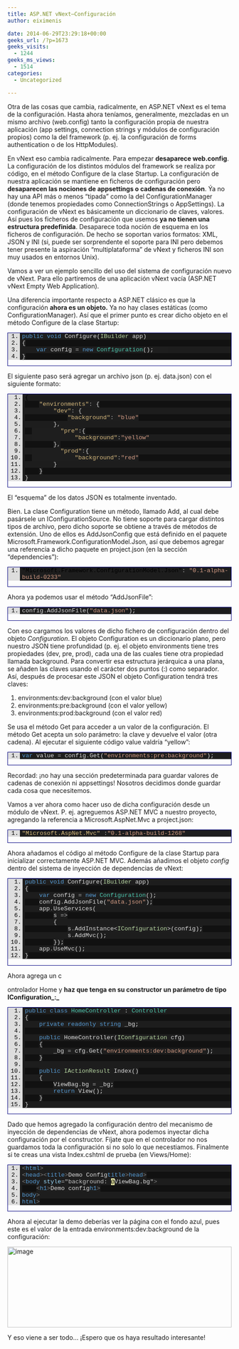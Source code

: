 ```yaml
---
title: ASP.NET vNext–Configuración
author: eiximenis

date: 2014-06-29T23:29:18+00:00
geeks_url: /?p=1673
geeks_visits:
  - 1244
geeks_ms_views:
  - 1514
categories:
  - Uncategorized

---
```

Otra de las cosas que cambia, radicalmente, en ASP.NET vNext es el tema de la configuración. Hasta ahora teníamos, generalmente, mezcladas en un mismo archivo (web.config) tanto la configuración propia de nuestra aplicación (app settings, connection strings y módulos de configuración propios) como la del framework (p. ej. la configuración de forms authentication o de los HttpModules).

En vNext eso cambia radicalmente. Para empezar **desaparece web.config**. La configuración de los distintos módulos del framework se realiza por código, en el método Configure de la clase Startup. La configuración de nuestra aplicación se mantiene en ficheros de configuración pero **desaparecen las nociones de appsettings o cadenas de conexión**. Ýa no hay una API más o menos “tipada” como la del ConfigurationManager (donde tenemos propiedades como ConnectionStrings o AppSettings). La configuración de vNext es básicamente un diccionario de claves, valores. Así pues los ficheros de configuración que usemos **ya no tienen una estructura predefinida**. Desaparece toda noción de esquema en los ficheros de configuración. De hecho se soportan varios formatos: XML, JSON y INI (si, puede ser sorprendente el soporte para INI pero debemos tener presente la aspiración “multiplataforma” de vNext y ficheros INI son muy usados en entornos Unix).

Vamos a ver un ejemplo sencillo del uso del sistema de configuración nuevo de vNext. Para ello partiremos de una aplicación vNext vacía (ASP.NET vNext Empty Web Application).

Una diferencia importante respecto a ASP.NET clásico es que la configuración **ahora es un objeto.** Ya no hay clases estáticas (como ConfigurationManager). Así que el primer punto es crear dicho objeto en el método Configure de la clase Startup:

<div id="scid:9ce6104f-a9aa-4a17-a79f-3a39532ebf7c:ec535624-6c8a-4db1-83ea-3dd9427e8fa0" class="wlWriterEditableSmartContent" style="float: none; padding-bottom: 0px; padding-top: 0px; padding-left: 0px; margin: 0px; display: inline; padding-right: 0px">
  <div style="border: #000080 1px solid; color: #000; font-family: 'Courier New', Courier, Monospace; font-size: 10pt">
    <div style="background: #ddd; max-height: 100px; overflow: auto">
      <ol start="1" style="background: #1d1d1d; margin: 0 0 0 2em; padding: 0 0 0 5px;">
        <li>
          <span style="background:#1e1e1e;color:#dcdcdc"></span><span style="background:#1e1e1e;color:#569cd6">public</span><span style="background:#1e1e1e;color:#dcdcdc"> </span><span style="background:#1e1e1e;color:#569cd6">void</span><span style="background:#1e1e1e;color:#dcdcdc"> Configure(</span><span style="background:#1e1e1e;color:#b8d7a3">IBuilder</span><span style="background:#1e1e1e;color:#dcdcdc"> app)</span>
        </li>
        <li style="background: #111111">
          <span style="background:#1e1e1e;color:#dcdcdc">{</span>
        </li>
        <li>
              <span style="background:#1e1e1e;color:#dcdcdc"></span><span style="background:#1e1e1e;color:#569cd6">var</span><span style="background:#1e1e1e;color:#dcdcdc"> config </span><span style="background:#1e1e1e;color:#b4b4b4">=</span><span style="background:#1e1e1e;color:#dcdcdc"> </span><span style="background:#1e1e1e;color:#569cd6">new</span><span style="background:#1e1e1e;color:#dcdcdc"> </span><span style="background:#1e1e1e;color:#4ec9b0">Configuration</span><span style="background:#1e1e1e;color:#dcdcdc">();    </span>
        </li>
        <li style="background: #111111">
          <span style="background:#1e1e1e;color:#dcdcdc">}</span>
        </li>
      </ol>
    </div></p>
  </div></p>
</div>

El siguiente paso será agregar un archivo json (p. ej. data.json) con el siguiente formato:

<div id="scid:9ce6104f-a9aa-4a17-a79f-3a39532ebf7c:6553c645-456c-436b-a3b6-76a665d3f418" class="wlWriterEditableSmartContent" style="float: none; padding-bottom: 0px; padding-top: 0px; padding-left: 0px; margin: 0px; display: inline; padding-right: 0px">
  <div style="border: #000080 1px solid; color: #000; font-family: 'Courier New', Courier, Monospace; font-size: 10pt">
    <div style="background: #ddd; max-height: 300px; overflow: auto">
      <ol start="1" style="background: #1d1d1d; margin: 0 0 0 2.5em; padding: 0 0 0 5px;">
        <li>
          {
        </li>
        <li style="background: #111111">
              <span style="background:#1e1e1e;color:#dcdcdc"></span><span style="background:#1e1e1e;color:#d7ba7d">"environments"</span><span style="background:#1e1e1e;color:#b4b4b4">:</span><span style="background:#1e1e1e;color:#dcdcdc"> {</span>
        </li>
        <li>
                  <span style="background:#1e1e1e;color:#dcdcdc"></span><span style="background:#1e1e1e;color:#d7ba7d">"dev"</span><span style="background:#1e1e1e;color:#b4b4b4">:</span><span style="background:#1e1e1e;color:#dcdcdc"> {</span><span style="background:#1e1e1e;color:#dcdcdc"> </span>
        </li>
        <li style="background: #111111">
                      <span style="background:#1e1e1e;color:#dcdcdc"></span><span style="background:#1e1e1e;color:#d7ba7d">"background"</span><span style="background:#1e1e1e;color:#b4b4b4">:</span><span style="background:#1e1e1e;color:#dcdcdc"> </span><span style="background:#1e1e1e;color:#d69d85">"blue"</span>
        </li>
        <li>
                  <span style="background:#1e1e1e;color:#dcdcdc">}</span><span style="background:#1e1e1e;color:#b4b4b4">,</span>
        </li>
        <li style="background: #111111">
            <span style="background:#1e1e1e;color:#dcdcdc">        </span><span style="background:#1e1e1e;color:#d7ba7d">"pre"</span><span style="background:#1e1e1e;color:#b4b4b4">:</span><span style="background:#1e1e1e;color:#dcdcdc">{</span>
        </li>
        <li>
            <span style="background:#1e1e1e;color:#dcdcdc">            </span><span style="background:#1e1e1e;color:#d7ba7d">"background"</span><span style="background:#1e1e1e;color:#b4b4b4">:</span><span style="background:#1e1e1e;color:#dcdcdc"></span><span style="background:#1e1e1e;color:#d69d85">"yellow"</span>
        </li>
        <li style="background: #111111">
                  <span style="background:#1e1e1e;color:#dcdcdc">}</span><span style="background:#1e1e1e;color:#b4b4b4">,</span>
        </li>
        <li>
            <span style="background:#1e1e1e;color:#dcdcdc">        </span><span style="background:#1e1e1e;color:#d7ba7d">"prod"</span><span style="background:#1e1e1e;color:#b4b4b4">:</span><span style="background:#1e1e1e;color:#dcdcdc">{</span>
        </li>
        <li style="background: #111111">
            <span style="background:#1e1e1e;color:#dcdcdc">            </span><span style="background:#1e1e1e;color:#d7ba7d">"background"</span><span style="background:#1e1e1e;color:#b4b4b4">:</span><span style="background:#1e1e1e;color:#dcdcdc"></span><span style="background:#1e1e1e;color:#d69d85">"red"</span>
        </li>
        <li>
                  <span style="background:#1e1e1e;color:#dcdcdc">}</span>
        </li>
        <li style="background: #111111">
              <span style="background:#1e1e1e;color:#dcdcdc">}</span>
        </li>
        <li>
          <span style="background:#1e1e1e;color:#dcdcdc">}</span>
        </li>
      </ol>
    </div></p>
  </div></p>
</div>

El “esquema” de los datos JSON es totalmente inventado.

Bien. La clase Configuration tiene un método, llamado Add, al cual debe pasársele un IConfigurationSource. No tiene soporte para cargar distintos tipos de archivo, pero dicho soporte se obtiene a través de métodos de extensión. Uno de ellos es AddJsonConfig que está definido en el paquete Microsoft.Framework.ConfigurationModel.Json, así que debemos agregar una referencia a dicho paquete en project.json (en la sección “dependencies”):

<div id="scid:9ce6104f-a9aa-4a17-a79f-3a39532ebf7c:8fbd46b0-211c-495e-9d35-0be03f288648" class="wlWriterEditableSmartContent" style="float: none; padding-bottom: 0px; padding-top: 0px; padding-left: 0px; margin: 0px; display: inline; padding-right: 0px">
  <div style="border: #000080 1px solid; color: #000; font-family: 'Courier New', Courier, Monospace; font-size: 10pt">
    <div style="background: #ddd; max-height: 300px; overflow: auto">
      <ol start="1" style="background: #1d1d1d; margin: 0 0 0 2em; padding: 0 0 0 5px;">
        <li>
          <span style="background:#1e1e1e;color:#dcdcdc"> </span><span s
tyle="background:#1e1e1e;color:#d7ba7d">"Microsoft.Framework.ConfigurationModel.Json"</span><span style="background:#1e1e1e;color:#b4b4b4">:</span><span style="background:#1e1e1e;color:#dcdcdc"> </span><span style="background:#1e1e1e;color:#d69d85">"0.1-alpha-build-0233"</span>
        </li>
      </ol>
    </div></p>
  </div></p>
</div>

Ahora ya podemos usar el método “AddJsonFile”:

<div id="scid:9ce6104f-a9aa-4a17-a79f-3a39532ebf7c:4df2335f-c1fd-46d9-98c4-f629d33276b2" class="wlWriterEditableSmartContent" style="float: none; padding-bottom: 0px; padding-top: 0px; padding-left: 0px; margin: 0px; display: inline; padding-right: 0px">
  <div style="border: #000080 1px solid; color: #000; font-family: 'Courier New', Courier, Monospace; font-size: 10pt">
    <div style="background: #ddd; max-height: 300px; overflow: auto">
      <ol start="1" style="background: #1d1d1d; margin: 0 0 0 2em; padding: 0 0 0 5px;">
        <li>
          <span style="background:#1e1e1e;color:#dcdcdc">config</span><span style="background:#1e1e1e;color:#b4b4b4">.</span><span style="background:#1e1e1e;color:#dcdcdc">AddJsonFile(</span><span style="background:#1e1e1e;color:#d69d85">"data.json"</span><span style="background:#1e1e1e;color:#dcdcdc">);</span>
        </li>
      </ol>
    </div></p>
  </div></p>
</div>

Con eso cargamos los valores de dicho fichero de configuración dentro del objeto _Configuration_. El objeto Configuration es un diccionario plano, pero nuestro JSON tiene profundidad (p. ej. el objeto environments tiene tres propiedades (dev, pre, prod), cada una de las cuales tiene otra propiedad llamada background. Para convertir esa estructura jerárquica a una plana, se añaden las claves usando el carácter dos puntos (:) como separador. Así, después de procesar este JSON el objeto Configuration tendrá tres claves:

  1. environments:dev:background (con el valor blue)
  2. environments:pre:background (con el valor yellow)
  3. environments:prod:background (con el valor red)

Se usa el método Get para acceder a un valor de la configuración. El método Get acepta un solo parámetro: la clave y devuelve el valor (otra cadena). Al ejecutar el siguiente código value valdría “yellow”:

<div id="scid:9ce6104f-a9aa-4a17-a79f-3a39532ebf7c:b3ba88e3-fab7-4858-8774-ecbe4a2122de" class="wlWriterEditableSmartContent" style="float: none; padding-bottom: 0px; padding-top: 0px; padding-left: 0px; margin: 0px; display: inline; padding-right: 0px">
  <div style="border: #000080 1px solid; color: #000; font-family: 'Courier New', Courier, Monospace; font-size: 10pt">
    <div style="background: #ddd; max-height: 300px; overflow: auto">
      <ol start="1" style="background: #1d1d1d; margin: 0 0 0 2em; padding: 0 0 0 5px;">
        <li>
          <span style="background:#1e1e1e;color:#569cd6">var</span><span style="background:#1e1e1e;color:#dcdcdc"> value </span><span style="background:#1e1e1e;color:#b4b4b4">=</span><span style="background:#1e1e1e;color:#dcdcdc"> config</span><span style="background:#1e1e1e;color:#b4b4b4">.</span><span style="background:#1e1e1e;color:#dcdcdc">Get(</span><span style="background:#1e1e1e;color:#d69d85">"environments:pre:background"</span><span style="background:#1e1e1e;color:#dcdcdc">);</span>
        </li>
      </ol>
    </div></p>
  </div></p>
</div>

Recordad: ¡no hay una sección predeterminada para guardar valores de cadenas de conexión ni appsettings! Nosotros decidimos donde guardar cada cosa que necesitemos.

Vamos a ver ahora como hacer uso de dicha configuración desde un módulo de vNext. P. ej. agreguemos ASP.NET MVC a nuestro proyecto, agregando la referencia a Microsoft.AspNet.Mvc a project.json:

<div id="scid:9ce6104f-a9aa-4a17-a79f-3a39532ebf7c:5010030c-7914-4f54-9c94-0dd8985b5b2f" class="wlWriterEditableSmartContent" style="float: none; padding-bottom: 0px; padding-top: 0px; padding-left: 0px; margin: 0px; display: inline; padding-right: 0px">
  <div style="border: #000080 1px solid; color: #000; font-family: 'Courier New', Courier, Monospace; font-size: 10pt">
    <div style="background: #ddd; max-height: 300px; overflow: auto">
      <ol start="1" style="background: #1d1d1d; margin: 0 0 0 2em; padding: 0 0 0 5px;">
        <li>
          <span style="background:#1e1e1e;color:#d7ba7d">"Microsoft.AspNet.Mvc"</span><span style="background:#1e1e1e;color:#dcdcdc"> </span><span style="background:#1e1e1e;color:#b4b4b4">:</span><span style="background:#1e1e1e;color:#dcdcdc"></span><span style="background:#1e1e1e;color:#d69d85">"0.1-alpha-build-1268"</span>
        </li>
      </ol>
    </div></p>
  </div></p>
</div>

Ahora añadamos el código al método Configure de la clase Startup para inicializar correctamente ASP.NET MVC. Además añadimos el objeto _config_ dentro del sistema de inyección de dependencias de vNext:

<div id="scid:9ce6104f-a9aa-4a17-a79f-3a39532ebf7c:11bfdc5f-0779-4def-8c0c-9761659fdf39" class="wlWriterEditableSmartContent" style="float: none; padding-bottom: 0px; padding-top: 0px; padding-left: 0px; margin: 0px; display: inline; padding-right: 0px">
  <div style="border: #000080 1px solid; color: #000; font-family: 'Courier New', Courier, Monospace; font-size: 10pt">
    <div style="background: #ddd; max-height: 300px; overflow: auto">
      <ol start="1" style="background: #1d1d1d; margin: 0 0 0 2.5em; padding: 0 0 0 5px;">
        <li>
          <span style="background:#1e1e1e;color:#dcdcdc"></span><span style="background:#1e1e1e;color:#569cd6">public</span><span style="background:#1e1e1e;color:#dcdcdc"> </span><span style="background:#1e1e1e;color:#569cd6">void</span><span style="background:#1e1e1e;color:#dcdcdc"> Configure(</span><span style="background:#1e1e1e;color:#b8d7a3">IBuilder</span><span style="background:#1e1e1e;color:#dcdcdc"> app)</span>
        </li>
        <li style="background: #111111">
          <span style="background:#1e1e1e;color:#dcdcdc">{</span>
        </li>
        <li>
              <span style="background:#1e1e1e;color:#dcdcdc"></span><span style="background:#1e1e1e;color:#569cd6">var</span><span style="background:#1e1e1e;color:#dcdcdc"> config </span><span style="background:#1e1e1e;color:#b4b4b4">=</span><span style="background:#1e1e1e;color:#dcdcdc"> </span><span style="background:#1e1e1e;color:#569cd6">new</span><span style="background:#1e1e1e;color:#dcdcdc"> </span><span style="background:#1e1e1e;color:#4ec9b0">Configuration</span><span style="background:#1e1e1e;color:#dcdcdc">();</span>
        </li>
        <li style="background: #111111">
              <span style="background:#1e1e1e;color:#dcdcdc">config</span><span style="background:#1e1e1e;color:#b4b4b4">.</span><span style="background:#1e1e1e;color:#dcdcdc">AddJsonFile(</span><span style="background:#1e1e1e;color:#d69d85">"data.json"</span><span style="background:#1e1e1e;color:#dcdcdc">);</span>
        </li>
        <li>
              <span style="background:#1e1e1e;color:#dcdcdc">app</span><span style="background:#1e1e1e;color:#b4b4b4">.</span><span style="background:#1e1e1e;color:#dcdcdc">UseServices(</span>
        </li>
        <li style="background: #111111">
                  <span style="background:#1e1e1e;color:#dcdcdc">s </span><span style="background:#1e1e1e;color:#b4b4b4">=></span>
        </li>
        <li>
                  <span style="background:#1e1e1e;color:#dcdcdc">{</span>
        </li>
        <li style="background: #111111">
                      <span style="background:#1e1e1e;color:#dcdcdc">s</span><span style="background:#1e1e1e;color:#b4b4b4">.</span><span style="background:#1e1e1e;color:#dcdcdc">AddInstance<</span><span style="background:#1e1e1e;color:#b8d7a3">IConfiguration</span><span style="background:#1e1e1e;color:#dcdcdc">>(config);</span>
        </li>
        <li>
                      <span style="background:#1e1e1e;color:#dcdcdc">s</span><span style="background:#1e1e1e;color:#b4b4b4">.</span><span style="background:#1e1e1e;color:#dcdcdc">AddMvc();</span>
        </li>
        <li style="background: #111111">
                  <span style="background:#1e1e1e;color:#dcdcdc">});</span>
        </li>
        <li>
              <span style="background:#1e1e1e;color:#dcdcdc">app</span><span style="background:#1e1e1e;color:#b4b4b4">.</span><span style="background:#1e1e1e;color:#dcdcdc">UseMvc();</span>
        </li>
        <li style="background: #111111">
          <span style="background:#1e1e1e;color:#dcdcdc">}</span>
        </li>
      </ol>
    </div></p>
  </div></p>
</div>

Ahora agrega un c
  
ontrolador Home y **haz que tenga en su constructor un parámetro de tipo IConfiguration_:_**

<div id="scid:9ce6104f-a9aa-4a17-a79f-3a39532ebf7c:66064df7-b8d1-48a4-a099-d4d8fa9f0a7a" class="wlWriterEditableSmartContent" style="float: none; padding-bottom: 0px; padding-top: 0px; padding-left: 0px; margin: 0px; display: inline; padding-right: 0px">
  <div style="border: #000080 1px solid; color: #000; font-family: 'Courier New', Courier, Monospace; font-size: 10pt">
    <div style="background: #ddd; max-height: 300px; overflow: auto">
      <ol start="1" style="background: #1d1d1d; margin: 0 0 0 2.5em; padding: 0 0 0 5px;">
        <li>
          <span style="background:#1e1e1e;color:#dcdcdc"></span><span style="background:#1e1e1e;color:#569cd6">public</span><span style="background:#1e1e1e;color:#dcdcdc"> </span><span style="background:#1e1e1e;color:#569cd6">class</span><span style="background:#1e1e1e;color:#dcdcdc"> </span><span style="background:#1e1e1e;color:#4ec9b0">HomeController</span><span style="background:#1e1e1e;color:#dcdcdc"> : </span><span style="background:#1e1e1e;color:#4ec9b0">Controller</span>
        </li>
        <li style="background: #111111">
          <span style="background:#1e1e1e;color:#dcdcdc">{</span>
        </li>
        <li>
              <span style="background:#1e1e1e;color:#dcdcdc"></span><span style="background:#1e1e1e;color:#569cd6">private</span><span style="background:#1e1e1e;color:#dcdcdc"> </span><span style="background:#1e1e1e;color:#569cd6">readonly</span><span style="background:#1e1e1e;color:#dcdcdc"> </span><span style="background:#1e1e1e;color:#569cd6">string</span><span style="background:#1e1e1e;color:#dcdcdc"> _bg;</span>
        </li>
        <li style="background: #111111">
          &nbsp;
        </li>
        <li>
              <span style="background:#1e1e1e;color:#dcdcdc"></span><span style="background:#1e1e1e;color:#569cd6">public</span><span style="background:#1e1e1e;color:#dcdcdc"> HomeController(</span><span style="background:#1e1e1e;color:#b8d7a3">IConfiguration</span><span style="background:#1e1e1e;color:#dcdcdc"> cfg)</span>
        </li>
        <li style="background: #111111">
              <span style="background:#1e1e1e;color:#dcdcdc">{</span>
        </li>
        <li>
                  <span style="background:#1e1e1e;color:#dcdcdc">_bg </span><span style="background:#1e1e1e;color:#b4b4b4">=</span><span style="background:#1e1e1e;color:#dcdcdc"> cfg</span><span style="background:#1e1e1e;color:#b4b4b4">.</span><span style="background:#1e1e1e;color:#dcdcdc">Get(</span><span style="background:#1e1e1e;color:#d69d85">"environments:dev:background"</span><span style="background:#1e1e1e;color:#dcdcdc">);</span>
        </li>
        <li style="background: #111111">
              <span style="background:#1e1e1e;color:#dcdcdc">}</span>
        </li>
        <li>
          &nbsp;
        </li>
        <li style="background: #111111">
              <span style="background:#1e1e1e;color:#dcdcdc"></span><span style="background:#1e1e1e;color:#569cd6">public</span><span style="background:#1e1e1e;color:#dcdcdc"> </span><span style="background:#1e1e1e;color:#b8d7a3">IActionResult</span><span style="background:#1e1e1e;color:#dcdcdc"> Index()</span>
        </li>
        <li>
              <span style="background:#1e1e1e;color:#dcdcdc">{</span>
        </li>
        <li style="background: #111111">
                  <span style="background:#1e1e1e;color:#dcdcdc">ViewBag</span><span style="background:#1e1e1e;color:#b4b4b4">.</span><span style="background:#1e1e1e;color:#dcdcdc">bg </span><span style="background:#1e1e1e;color:#b4b4b4">=</span><span style="background:#1e1e1e;color:#dcdcdc"> _bg;</span>
        </li>
        <li>
                  <span style="background:#1e1e1e;color:#dcdcdc"></span><span style="background:#1e1e1e;color:#569cd6">return</span><span style="background:#1e1e1e;color:#dcdcdc"> View();</span>
        </li>
        <li style="background: #111111">
              <span style="background:#1e1e1e;color:#dcdcdc">}</span>
        </li>
        <li>
          <span style="background:#1e1e1e;color:#dcdcdc">}</span>
        </li>
      </ol>
    </div></p>
  </div></p>
</div>

Dado que hemos agregado la configuración dentro del mecanismo de inyección de dependencias de vNext, ahora podemos inyectar dicha configuración por el constructor. Fíjate que en el controlador no nos guardamos toda la configuración si no solo lo que necestiamos. Finalmente si te creas una vista Index.cshtml de prueba (en Views/Home):

<div id="scid:9ce6104f-a9aa-4a17-a79f-3a39532ebf7c:043be4ae-3c07-436f-aac1-eaf1c41a919d" class="wlWriterEditableSmartContent" style="float: none; padding-bottom: 0px; padding-top: 0px; padding-left: 0px; margin: 0px; display: inline; padding-right: 0px">
  <div style="border: #000080 1px solid; color: #000; font-family: 'Courier New', Courier, Monospace; font-size: 10pt">
    <div style="background: #ddd; max-height: 300px; overflow: auto">
      <ol start="1" style="background: #1d1d1d; margin: 0 0 0 2em; padding: 0 0 0 5px;">
        <li>
          <span style="background:#1e1e1e;color:#808080"><</span><span style="background:#1e1e1e;color:#569cd6">html</span><span style="background:#1e1e1e;color:#808080">></span>
        </li>
        <li style="background: #111111">
          <span style="background:#1e1e1e;color:#808080"><</span><span style="background:#1e1e1e;color:#569cd6">head</span><span style="background:#1e1e1e;color:#808080">><</span><span style="background:#1e1e1e;color:#569cd6">title</span><span style="background:#1e1e1e;color:#808080">></span><span style="background:#1e1e1e;color:#dcdcdc">Demo Config</span><span style="background:#1e1e1e;color:#808080"></</span><span style="background:#1e1e1e;color:#569cd6">title</span><span style="background:#1e1e1e;color:#808080">></</span><span style="background:#1e1e1e;color:#569cd6">head</span><span style="background:#1e1e1e;color:#808080">></span>
        </li>
        <li>
          <span style="background:#1e1e1e;color:#808080"><</span><span style="background:#1e1e1e;color:#569cd6">body</span><span style="background:#1e1e1e;color:#dcdcdc"> </span><span style="background:#1e1e1e;color:#9cdcfe">style</span><span style="background:#1e1e1e;color:#b4b4b4">=</span><span style="background:#1e1e1e;color:#c8c8c8">"background: </span><span style="background:#ffffb3;color:#000000">@</span><span style="background:#1e1e1e;color:#dcdcdc">ViewBag.bg</span><span style="background:#1e1e1e;color:#c8c8c8">"</span><span style="background:#1e1e1e;color:#808080">></span>
        </li>
        <li style="background: #111111">
              <span style="background:#1e1e1e;color:#dcdcdc"></span><span style="background:#1e1e1e;color:#808080"><</span><span style="background:#1e1e1e;color:#569cd6">h1</span><span style="background:#1e1e1e;color:#808080">></span><span style="background:#1e1e1e;color:#dcdcdc">Demo config</span><span style="background:#1e1e1e;color:#808080"></</span><span style="background:#1e1e1e;color:#569cd6">h1</span><span style="background:#1e1e1e;color:#808080">></span>
        </li>
        <li>
          <span style="background:#1e1e1e;color:#808080"></</span><span style="background:#1e1e1e;color:#569cd6">body</span><span style="background:#1e1e1e;color:#808080">></span>
        </li>
        <li style="background: #111111">
          <span style="background:#1e1e1e;color:#808080"></</span><span style="background:#1e1e1e;color:#569cd6">html</span><span style="background:#1e1e1e;color:#808080">></span>
        </li>
      </ol>
    </div></p>
  </div></p>
</div>

Ahora al ejecutar la demo deberías ver la página con el fondo azul, pues este es el valor de la entrada environments:dev:background de la configuración:

[<img title="image" style="border-top: 0px; border-right: 0px; background-image: none; border-bottom: 0px; padding-top: 0px; padding-left: 0px; border-left: 0px; display: inline; padding-right: 0px" border="0" alt="image" src="http://geeks.ms/cfs-file.ashx/__key/CommunityServer.Blogs.Components.WeblogFiles/etomas/image_5F00_thumb_5F00_2A795018.png" width="504" height="181" />][1]

Y eso viene a ser todo… ¡Espero que os haya resultado interesante!

 [1]: http://geeks.ms/cfs-file.ashx/__key/CommunityServer.Blogs.Components.WeblogFiles/etomas/image_5F00_38B53857.png